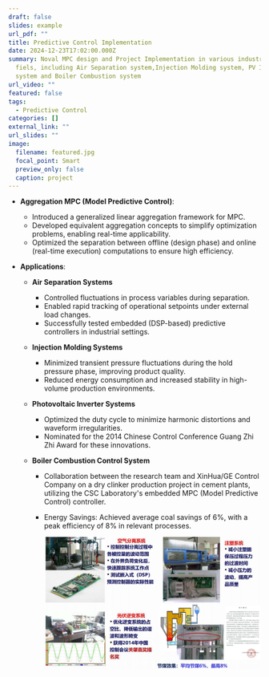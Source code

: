 ```yaml
---
draft: false
slides: example
url_pdf: ""
title: Predictive Control Implementation
date: 2024-12-23T17:02:00.000Z
summary: Noval MPC design and Project Implementation in various industrial
  fiels, including Air Separation system,Injection Molding system, PV Inverter
  system and Boiler Combustion system
url_video: ""
featured: false
tags:
  - Predictive Control
categories: []
external_link: ""
url_slides: ""
image:
  filename: featured.jpg
  focal_point: Smart
  preview_only: false
  caption: project
---
```

* **Aggregation MPC (Model Predictive Control)**:

  * Introduced a generalized linear aggregation framework for MPC.
  * Developed equivalent aggregation concepts to simplify optimization problems, enabling real-time applicability.
  * Optimized the separation between offline (design phase) and online (real-time execution) computations to ensure high efficiency.
* **Applications**:

  * **Air Separation Systems**

    * Controlled fluctuations in process variables during separation.
    * Enabled rapid tracking of operational setpoints under external load changes.
    * Successfully tested embedded (DSP-based) predictive controllers in industrial settings.
  * **Injection Molding Systems**

    * Minimized transient pressure fluctuations during the hold pressure phase, improving product quality.
    * Reduced energy consumption and increased stability in high-volume production environments.
  * **Photovoltaic Inverter Systems**

    * Optimized the duty cycle to minimize harmonic distortions and waveform irregularities.
    * Nominated for the 2014 Chinese Control Conference Guang Zhi Zhi Award for these innovations.
  * **Boiler Combustion Control System**

    * Collaboration between the research team and XinHua/GE Control Company on a dry clinker production project in cement plants, utilizing the CSC Laboratory's embedded MPC (Model Predictive Control) controller.
    * Energy Savings: Achieved average coal savings of 6%, with a peak efficiency of 8% in relevant processes.

      ![](featured.jpg)
